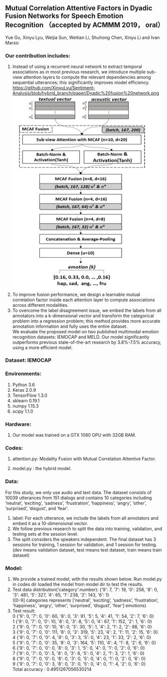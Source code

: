 ## Mutual Correlation Attentive Factors in Dyadic Fusion Networks for Speech Emotion Recognition  （accepted by ACMMM 2019， oral）
Yue Gu, Xinyu Lyu, Weijia Sun, Weitian Li, Shuhong Chen, Xinyu Li and Ivan Marsic  
### Our contribution includes:
1. Instead of using a recurrent neural network to extract temporal associations as in most previous research, we introduce multiple sub-view attention layers to compute the relevant dependencies among sequential utterances; this significantly improves model efficiency.   
https://github.com/XinyuLyu/Sentiment-Analysis/blob/hybrid_branch/paper/Dyadic%20fusion%20network.png
![models](paper/Dyadic%20fusion%20network.png)
2. To improve fusion performance, we design a learnable mutual correlation factor inside each attention layer to compute associations across different modalities.   
3. To overcome the label disagreement issue, we embed the labels from all annotators into a k-dimensional vector and transform the categorical problem into a regression problem; this method provides more accurate annotation information and fully uses the entire dataset.  
   We evaluate the proposed model on two published multimodal emotion recognition datasets: IEMOCAP and MELD. Our model significantly outperforms previous state-of-the-art research by 3.8%-7.5% accuracy, using a more efficient model.  

### Dataset: IEMOCAP   

### Environments:
  1. Python 3.6
  2. Keras 2.0.9
  3. TensorFlow 1.3.0
  4. sklearn 0.19.1
  5. numpy 1.15.3
  6. scipy 1.1.0
### Hardware:
  1. Our model was trained on a GTX 1080 GPU with 32GB RAM.
  
### Codes: 

  1. attention.py: Modality Fusion with Mutual Correlation Attentive Factor.

  2. model.py : the hybrid model.

### Data:  
For this study, we only use audio and text data. The dataset consists of 10039 utterances from 151 dialogs and contains 10 categories including ‘neutral’, ‘exciting’, ‘sadness’, ‘frustration’, ‘happiness’, ‘angry’, ‘other’, ‘surprised’, ‘disgust’, and ‘fear’. 
  1. label:  For each utterance, we include the labels from all annotators and embed it as a 10-dimensional vector. 
  2. We follow previous research to split the data into training, validation, and testing sets at the session level. 
  3. The split considers the speakers independent. The final dataset has 3 sessions for training, 1 session for validation, and 1 session for testing.
     (dev means validation dataset, test means test dataset, train means train dataset)
     
### Model:  
   1. We provide a trained model, with the results shown below. Run model.py in codes dir loaded the model from model dir to test the results.   
   2. Test data distribution('category':number):
{'9': 7, '7': 19, '0': 258, '8': 0, '3': 481, '5': 327, '4': 65, '1': 238, '2': 143, '6': 1}   
([0-9] categories represents [‘neutral’, ‘exciting’, ‘sadness’, ‘frustration’, ‘happiness’, ‘angry’, ‘other’, ‘surprised’, ‘disgust’, ‘fear’] emotions)  
   3. Test result:   
0 {'9': 0, '7': 0, '0': 60, '8': 0, '3': 91, '5': 5, '4': 41, '1': 54, '2': 7, '6': 0}  
1 {'9': 0, '7': 0, '0': 10, '8': 0, '3': 8, '5': 0, '4': 67, '1': 152, '2': 1, '6': 0}  
2 {'9': 0, '7': 0, '0': 10, '8': 0, '3': 30, '5': 1, '4': 2, '1': 2, '2': 98, '6': 0}  
3 {'9': 0, '7': 0, '0': 111, '8': 0, '3': 319, '5': 23, '4': 2, '1': 11, '2': 15, '6': 0}  
4 {'9': 0, '7': 0, '0': 4, '8': 0, '3': 3, '5': 0, '4': 23, '1': 33, '2': 2, '6': 0}  
5 {'9': 0, '7': 0, '0': 35, '8': 0, '3': 164, '5': 110, '4': 4, '1': 8, '2': 6, '6': 0}  
6 {'9': 0, '7': 0, '0': 0, '8': 0, '3': 1, '5': 0, '4': 0, '1': 0, '2': 0, '6': 0}  
7 {'9': 0, '7': 0, '0': 5, '8': 0, '3': 8, '5': 0, '4': 2, '1': 3, '2': 1, '6': 0}  
8 {'9': 0, '7': 0, '0': 0, '8': 0, '3': 0, '5': 0, '4': 0, '1': 0, '2': 0, '6': 0}  
9 {'9': 0, '7': 0, '0': 3, '8': 0, '3': 0, '5': 0, '4': 0, '1': 4, '2': 0, '6': 0}  
Total accuracy : 0.4951267056530214    
